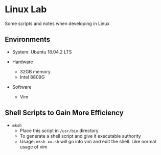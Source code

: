 # Linux Lab

Some scripts and notes when developing in Linux

## Environments

- System: Ubuntu 18.04.2 LTS
- Hardware
  - 32GB memory
  - Intel 8809G

- Software
  - Vim

## Shell Scripts to Gain More Efficiency

- `mksh`
  - Place this script in `/usr/bin` directory
  - To generate a shell script and give it executable authority
  - Usage: `mksh xx.sh` will go into vim and edit the shell. Like normal usage of vim